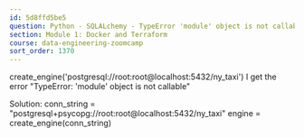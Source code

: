 ```yaml
---
id: 5d8ffd5be5
question: Python - SQLALchemy - TypeError 'module' object is not callable
section: Module 1: Docker and Terraform
course: data-engineering-zoomcamp
sort_order: 1370
---
```


create_engine('postgresql://root:root@localhost:5432/ny_taxi')  I get the error "TypeError: 'module' object is not callable"

Solution:
conn_string = "postgresql+psycopg://root:root@localhost:5432/ny_taxi"
engine = create_engine(conn_string)

